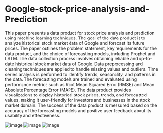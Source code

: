 # Google-stock-price-analysis-and-Prediction
This paper presents a data product for stock price analysis and prediction using machine learning techniques. The goal of the data product is to analyze historical stock market data of Google and forecast its future prices. The paper outlines the problem statement, key requirements for the data product, and the choice of forecasting models, including Prophet and LSTM. The data collection process involves obtaining reliable and up-to-date historical stock market data of Google. Data preprocessing and cleaning techniques are applied to handle missing values and outliers. Time series analysis is performed to identify trends, seasonality, and patterns in the data. The forecasting models are trained and evaluated using performance metrics such as Root Mean Squared Error (RMSE) and Mean Absolute Percentage Error (MAPE). The data product provides visualizations to display historical stock prices, trends, and forecasted values, making it user-friendly for investors and businesses in the stock market domain. The success of the data product is measured based on the accuracy of the forecasting models and positive user feedback about its usability and effectiveness.

![image](https://github.com/AnjanaSebastian25/Google-stock-price-analysis-and-Prediction/assets/131631827/79036c43-7a5e-489c-831f-22e0528583f7)
![image](https://github.com/AnjanaSebastian25/Google-stock-price-analysis-and-Prediction/assets/131631827/50457bcd-8121-41b3-911e-73f987c9905b)
![image](https://github.com/AnjanaSebastian25/Google-stock-price-analysis-and-Prediction/assets/131631827/c9d07484-223e-470f-99bd-61657129aaaf)



